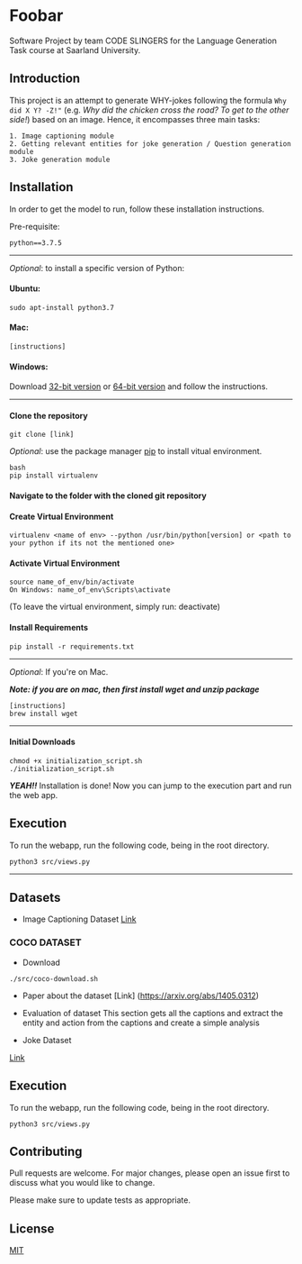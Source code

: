 # Foobar

Software Project by team CODE SLINGERS for the Language Generation Task course at Saarland University.

## Introduction

This project is an attempt to generate WHY-jokes following the formula ```Why did X Y? -Z!"``` (e.g. _Why did the chicken cross the road? To get to the other side!_) based on an image. Hence, it encompasses three main tasks:

    1. Image captioning module
    2. Getting relevant entities for joke generation / Question generation module
    3. Joke generation module


## Installation

In order to get the model to run, follow these installation instructions.


<!-- ### Requirements -->
Pre-requisite:

    python==3.7.5

---
_Optional_: to install a specific version of Python:

#### Ubuntu:

    sudo apt-install python3.7


#### Mac:

    [instructions]


#### Windows:
Download [32-bit version](https://www.python.org/ftp/python/3.7.5/python-3.7.5.exe) or [64-bit version](https://www.python.org/ftp/python/3.7.5/python-3.7.5-amd64.exe) and follow the instructions.


---
#### Clone the repository

    git clone [link]

_Optional_: use the package manager [pip](https://pip.pypa.io/en/stable/) to install vitual environment.

    bash
    pip install virtualenv
    
    
#### Navigate to the folder with the cloned git repository

#### Create Virtual Environment

    virtualenv <name of env> --python /usr/bin/python[version] or <path to your python if its not the mentioned one>

#### Activate Virtual Environment

    source name_of_env/bin/activate
    On Windows: name_of_env\Scripts\activate

(To leave the virtual environment, simply run: deactivate)

#### Install Requirements

    pip install -r requirements.txt




---

_Optional_: If you're on Mac.  

***Note: if you are on mac, then first install wget and unzip package***  

    [instructions]
    brew install wget

---

#### Initial Downloads

    chmod +x initialization_script.sh
    ./initialization_script.sh


**_YEAH!!_** Installation is done! Now you can jump to the execution part and run the web app.


## Execution
To run the webapp, run the following code, being in the root directory.

    python3 src/views.py



---


## Datasets

- Image Captioning Dataset
[Link](https://paperswithcode.com/datasets)

### COCO DATASET
- Download

```
./src/coco-download.sh

```
- Paper about the dataset
[Link] (https://arxiv.org/abs/1405.0312)

- Evaluation of dataset
This section gets all the captions and extract the entity and action from the captions and create a simple analysis

- Joke Dataset

 [Link](https://www.kaggle.com/abhinavmoudgil95/short-jokes)


## Execution
To run the webapp, run the following code, being in the root directory.

```
python3 src/views.py

```

## Contributing
Pull requests are welcome. For major changes, please open an issue first to discuss what you would like to change.

Please make sure to update tests as appropriate.

## License
[MIT](https://choosealicense.com/licenses/mit/)
